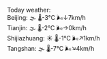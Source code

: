 Today weather:  
Beijing: 🌫  🌡️-3°C 🌬️↓7km/h  
Tianjin: 🌫  🌡️-2°C 🌬️→0km/h  
Shijiazhuang: ☀️   🌡️-1°C 🌬️↗1km/h  
Tangshan: 🌫  🌡️-7°C 🌬️↘4km/h  
